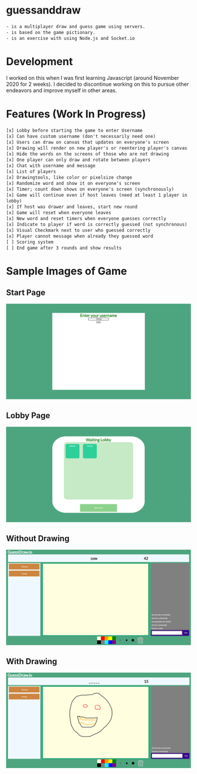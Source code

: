 # guessanddraw 

    - is a multiplayer draw and guess game using servers.
    - is based on the game pictionary.
    - is an exercise with using Node.js and Socket.io

# Development

I worked on this when I was first learning Javascript (around November 2020 for 2 weeks). I decided to discontinue working on this to pursue other endeavors and improve myself in other areas.

# Features (Work In Progress)
    [x] Lobby before starting the game to enter Username
    [x] Can have custom username (don't necessarily need one)
    [x] Users can draw on canvas that updates on everyone's screen
    [x] Drawing will render on new player's or reentering player's canvas
    [x] Hide the words on the screens of those who are not drawing 
    [x] One player can only draw and rotate between players
    [x] Chat with username and message
    [x] List of players
    [x] Drawingtools, like color or pixelsize change
    [x] Randomize word and show it on everyone's screen
    [x] Timer; count down shows on everyone's screen (synchronously)
    [x] Game will continue even if host leaves (need at least 1 player in lobby)
    [x] If host was drawer and leaves, start new round
    [x] Game will reset when everyone leaves
    [x] New word and reset timers when everyone guesses correctly
    [x] Indicate to player if word is correctly guessed (not synchronous)
    [x] Visual Checkmark next to user who guessed correctly
    [x] Player cannot message when already they guessed word
    [ ] Scoring system
    [ ] End game after 3 rounds and show results
    
# Sample Images of Game

## Start Page

![startpage](./sample-game-images/startpage.PNG)

## Lobby Page

![lobbypage](./sample-game-images/lobby.PNG)

## Without Drawing

![samplegame2](./sample-game-images/game2.PNG)

## With Drawing

![samplegame2](./sample-game-images/game1.PNG)


